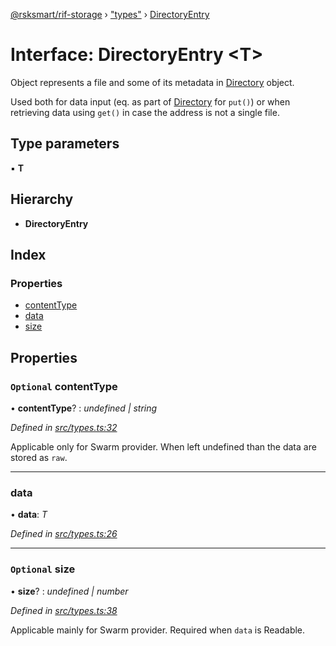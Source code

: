 [@rsksmart/rif-storage](../README.md) › ["types"](../modules/_types_.md) › [DirectoryEntry](_types_.directoryentry.md)

# Interface: DirectoryEntry <**T**>

Object represents a file and some of its metadata in [Directory](../modules/_types_.md#directory) object.

Used both for data input (eq. as part of [Directory](../modules/_types_.md#directory) for `put()`)
or when retrieving data using `get()` in case the address is not a single file.

## Type parameters

▪ **T**

## Hierarchy

* **DirectoryEntry**

## Index

### Properties

* [contentType](_types_.directoryentry.md#optional-contenttype)
* [data](_types_.directoryentry.md#data)
* [size](_types_.directoryentry.md#optional-size)

## Properties

### `Optional` contentType

• **contentType**? : *undefined | string*

*Defined in [src/types.ts:32](https://github.com/rsksmart/rds-libjs/blob/5474bd0/src/types.ts#L32)*

Applicable only for Swarm provider.
When left undefined than the data are stored as `raw`.

___

###  data

• **data**: *T*

*Defined in [src/types.ts:26](https://github.com/rsksmart/rds-libjs/blob/5474bd0/src/types.ts#L26)*

___

### `Optional` size

• **size**? : *undefined | number*

*Defined in [src/types.ts:38](https://github.com/rsksmart/rds-libjs/blob/5474bd0/src/types.ts#L38)*

Applicable mainly for Swarm provider.
Required when `data` is Readable.
